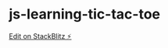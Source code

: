 # js-learning-tic-tac-toe

[Edit on StackBlitz ⚡️](https://stackblitz.com/edit/js-learning-tic-tac-toe)